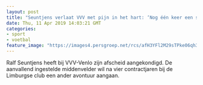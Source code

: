 ```yaml
---
layout: post
title: "Seuntjens verlaat VVV met pijn in het hart: ‘Nog één keer een stap maken’"
date: Thu, 11 Apr 2019 14:03:21 GMT
categories: 
- sport 
- voetbal 
feature_image: "https://images4.persgroep.net/rcs/afH3YFl2M29sTPke06qh3fG6lNA/diocontent/144778143/_fitwidth/400/?appId=21791a8992982cd8da851550a453bd7f&quality=0.7"
---
```


Ralf Seuntjens heeft bij VVV-Venlo zijn afscheid aangekondigd. De aanvallend ingestelde middenvelder wil na vier contractjaren bij de Limburgse club een ander avontuur aangaan.
